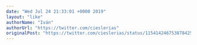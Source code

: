 ```yaml
---
date: "Wed Jul 24 21:33:01 +0000 2019"
layout: "like"
authorName: "Iván"
authorUrl: "https://twitter.com/cieslerias"
originalPost: "https://twitter.com/cieslerias/status/1154142467538784257"
---
```

